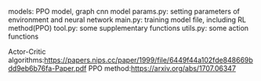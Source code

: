 models: PPO model, graph cnn model
params.py: setting parameters of environment and neural network
main.py: training model file, including RL method(PPO)
tool.py: some supplementary functions
utils.py: some action functions

Actor-Critic algorithms:https://papers.nips.cc/paper/1999/file/6449f44a102fde848669bdd9eb6b76fa-Paper.pdf
PPO method:https://arxiv.org/abs/1707.06347
